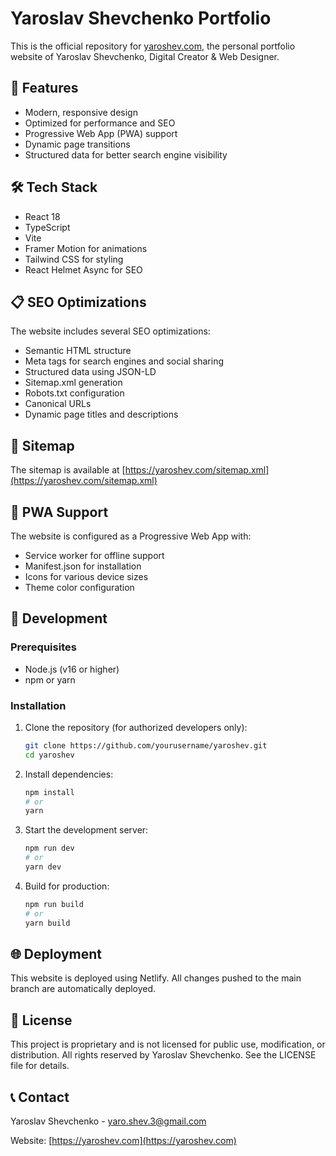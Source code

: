 # Yaroslav Shevchenko Portfolio

This is the official repository for [yaroshev.com](https://yaroshev.com), the personal portfolio website of Yaroslav Shevchenko, Digital Creator & Web Designer.

## 🚀 Features

- Modern, responsive design
- Optimized for performance and SEO
- Progressive Web App (PWA) support
- Dynamic page transitions
- Structured data for better search engine visibility

## 🛠️ Tech Stack

- React 18
- TypeScript
- Vite
- Framer Motion for animations
- Tailwind CSS for styling
- React Helmet Async for SEO

## 📋 SEO Optimizations

The website includes several SEO optimizations:

- Semantic HTML structure
- Meta tags for search engines and social sharing
- Structured data using JSON-LD
- Sitemap.xml generation
- Robots.txt configuration
- Canonical URLs
- Dynamic page titles and descriptions

## 🔗 Sitemap

The sitemap is available at [https://yaroshev.com/sitemap.xml](https://yaroshev.com/sitemap.xml)

## 📱 PWA Support

The website is configured as a Progressive Web App with:

- Service worker for offline support
- Manifest.json for installation
- Icons for various device sizes
- Theme color configuration

## 🚀 Development

### Prerequisites

- Node.js (v16 or higher)
- npm or yarn

### Installation

1. Clone the repository (for authorized developers only):
   ```bash
   git clone https://github.com/yourusername/yaroshev.git
   cd yaroshev
   ```

2. Install dependencies:
   ```bash
   npm install
   # or
   yarn
   ```

3. Start the development server:
   ```bash
   npm run dev
   # or
   yarn dev
   ```

4. Build for production:
   ```bash
   npm run build
   # or
   yarn build
   ```

## 🌐 Deployment

This website is deployed using Netlify. All changes pushed to the main branch are automatically deployed.

## 📄 License

This project is proprietary and is not licensed for public use, modification, or distribution. All rights reserved by Yaroslav Shevchenko. See the LICENSE file for details.

## 📞 Contact

Yaroslav Shevchenko - [yaro.shev.3@gmail.com](mailto:yaro.shev.3@gmail.com)

Website: [https://yaroshev.com](https://yaroshev.com) 